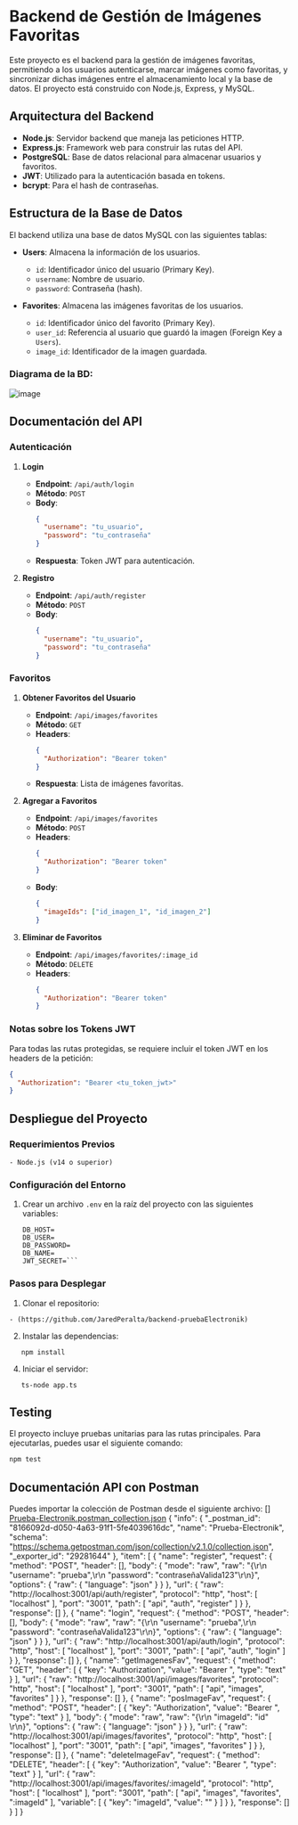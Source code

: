 # Backend de Gestión de Imágenes Favoritas

Este proyecto es el backend para la gestión de imágenes favoritas, permitiendo a los usuarios autenticarse, marcar imágenes como favoritas, y sincronizar dichas imágenes entre el almacenamiento local y la base de datos. El proyecto está construido con Node.js, Express, y MySQL.

## Arquitectura del Backend

- **Node.js**: Servidor backend que maneja las peticiones HTTP.
- **Express.js**: Framework web para construir las rutas del API.
- **PostgreSQL**: Base de datos relacional para almacenar usuarios y favoritos.
- **JWT**: Utilizado para la autenticación basada en tokens.
- **bcrypt**: Para el hash de contraseñas.

## Estructura de la Base de Datos

El backend utiliza una base de datos MySQL con las siguientes tablas:

- **Users**: Almacena la información de los usuarios.
  - `id`: Identificador único del usuario (Primary Key).
  - `username`: Nombre de usuario.
  - `password`: Contraseña (hash).

- **Favorites**: Almacena las imágenes favoritas de los usuarios.
  - `id`: Identificador único del favorito (Primary Key).
  - `user_id`: Referencia al usuario que guardó la imagen (Foreign Key a `Users`).
  - `image_id`: Identificador de la imagen guardada.

### Diagrama de la BD:
![image](https://github.com/user-attachments/assets/45c790b1-df21-41fc-ae07-c3c6aae84590)

## Documentación del API

### Autenticación

1. **Login**
   - **Endpoint**: `/api/auth/login`
   - **Método**: `POST`
   - **Body**:
     ```json
     {
       "username": "tu_usuario",
       "password": "tu_contraseña"
     }
     ```
   - **Respuesta**: Token JWT para autenticación.

2. **Registro**
   - **Endpoint**: `/api/auth/register`
   - **Método**: `POST`
   - **Body**:
     ```json
     {
       "username": "tu_usuario",
       "password": "tu_contraseña"
     }
     ```

### Favoritos

1. **Obtener Favoritos del Usuario**
   - **Endpoint**: `/api/images/favorites`
   - **Método**: `GET`
   - **Headers**: 
     ```json
     {
       "Authorization": "Bearer token"
     }
     ```
   - **Respuesta**: Lista de imágenes favoritas.

2. **Agregar a Favoritos**
   - **Endpoint**: `/api/images/favorites`
   - **Método**: `POST`
   - **Headers**: 
     ```json
     {
       "Authorization": "Bearer token"
     }
     ```
   - **Body**:
     ```json
     {
       "imageIds": ["id_imagen_1", "id_imagen_2"]
     }
     ```

3. **Eliminar de Favoritos**
   - **Endpoint**: `/api/images/favorites/:image_id`
   - **Método**: `DELETE`
   - **Headers**: 
     ```json
     {
       "Authorization": "Bearer token"
     }
     ```

### Notas sobre los Tokens JWT

Para todas las rutas protegidas, se requiere incluir el token JWT en los headers de la petición:
```json
{
  "Authorization": "Bearer <tu_token_jwt>"
}
```

## Despliegue del Proyecto

### Requerimientos Previos
```
- Node.js (v14 o superior)
```
### Configuración del Entorno

1. Crear un archivo `.env` en la raíz del proyecto con las siguientes variables:

   ```env
   DB_HOST=
   DB_USER=
   DB_PASSWORD=
   DB_NAME=
   JWT_SECRET=```

### Pasos para Desplegar

1. Clonar el repositorio:
```
- (https://github.com/JaredPeralta/backend-pruebaElectronik)
```

2. Instalar las dependencias:

```
   npm install
```
  
4. Iniciar el servidor:

```
   ts-node app.ts
```

## **Testing**

El proyecto incluye pruebas unitarias para las rutas principales. Para ejecutarlas, puedes usar el siguiente comando:

```bash
npm test
```

## Documentación API con Postman

Puedes importar la colección de Postman desde el siguiente archivo:
[]
[Prueba-Electronik.postman_collection.json](https://github.com/user-attachments/files/17527574/Prueba-Electronik.postman_collection.json)
{
	"info": {
		"_postman_id": "8166092d-d050-4a63-91f1-5fe4039616dc",
		"name": "Prueba-Electronik",
		"schema": "https://schema.getpostman.com/json/collection/v2.1.0/collection.json",
		"_exporter_id": "29281644"
	},
	"item": [
		{
			"name": "register",
			"request": {
				"method": "POST",
				"header": [],
				"body": {
					"mode": "raw",
					"raw": "{\r\n    \"username\": \"prueba\",\r\n    \"password\": \"contraseñaValida123\"\r\n}",
					"options": {
						"raw": {
							"language": "json"
						}
					}
				},
				"url": {
					"raw": "http://localhost:3001/api/auth/register",
					"protocol": "http",
					"host": [
						"localhost"
					],
					"port": "3001",
					"path": [
						"api",
						"auth",
						"register"
					]
				}
			},
			"response": []
		},
		{
			"name": "login",
			"request": {
				"method": "POST",
				"header": [],
				"body": {
					"mode": "raw",
					"raw": "{\r\n    \"username\": \"prueba\",\r\n    \"password\": \"contraseñaValida123\"\r\n}",
					"options": {
						"raw": {
							"language": "json"
						}
					}
				},
				"url": {
					"raw": "http://localhost:3001/api/auth/login",
					"protocol": "http",
					"host": [
						"localhost"
					],
					"port": "3001",
					"path": [
						"api",
						"auth",
						"login"
					]
				}
			},
			"response": []
		},
		{
			"name": "getImagenesFav",
			"request": {
				"method": "GET",
				"header": [
					{
						"key": "Authorization",
						"value": "Bearer <token>",
						"type": "text"
					}
				],
				"url": {
					"raw": "http://localhost:3001/api/images/favorites",
					"protocol": "http",
					"host": [
						"localhost"
					],
					"port": "3001",
					"path": [
						"api",
						"images",
						"favorites"
					]
				}
			},
			"response": []
		},
		{
			"name": "posImageFav",
			"request": {
				"method": "POST",
				"header": [
					{
						"key": "Authorization",
						"value": "Bearer <token>",
						"type": "text"
					}
				],
				"body": {
					"mode": "raw",
					"raw": "{\r\n  \"imageId\": \"id\"  \r\n}",
					"options": {
						"raw": {
							"language": "json"
						}
					}
				},
				"url": {
					"raw": "http://localhost:3001/api/images/favorites",
					"protocol": "http",
					"host": [
						"localhost"
					],
					"port": "3001",
					"path": [
						"api",
						"images",
						"favorites"
					]
				}
			},
			"response": []
		},
		{
			"name": "deleteImageFav",
			"request": {
				"method": "DELETE",
				"header": [
					{
						"key": "Authorization",
						"value": "Bearer <token>",
						"type": "text"
					}
				],
				"url": {
					"raw": "http://localhost:3001/api/images/favorites/:imageId",
					"protocol": "http",
					"host": [
						"localhost"
					],
					"port": "3001",
					"path": [
						"api",
						"images",
						"favorites",
						":imageId"
					],
					"variable": [
						{
							"key": "imageId",
							"value": ""
						}
					]
				}
			},
			"response": []
		}
	]
}
